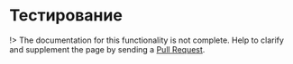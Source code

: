 # Тестирование

!> The documentation for this functionality is not complete. 
Help to clarify and supplement the page by sending a [Pull Request](https://github.com/railt/docs).

